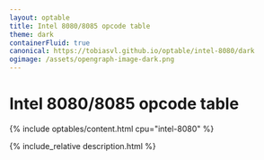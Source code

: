 ```yaml
---
layout: optable
title: Intel 8080/8085 opcode table
theme: dark
containerFluid: true
canonical: https://tobiasvl.github.io/optable/intel-8080/dark
ogimage: /assets/opengraph-image-dark.png
---
```


<h1>Intel 8080/<span class="variant">8085</span> opcode table<!-- (<a href="{{ "/Opcodes.json" | relative_url }}">JSON</a>)--></h1>

{% include optables/content.html cpu="intel-8080" %}

{% include_relative description.html %}
